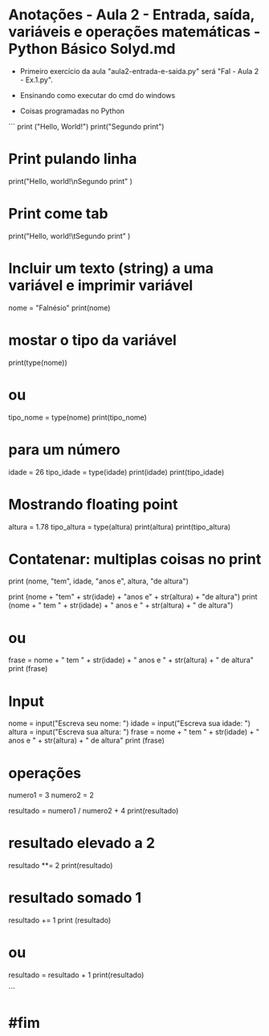 ﻿# Anotações - Aula 2 - Entrada, saída, variáveis e operações matemáticas - Python Básico Solyd.md

* Primeiro exercício da aula "aula2-entrada-e-saida.py" será "Fal - Aula 2 - Ex.1.py".
* Ensinando como executar do cmd do windows

* Coisas programadas no Python

´´´
print ("Hello, World!")
print("Segundo print")

# Print pulando linha
print("Hello, world!\nSegundo print" )
# Print come tab
print("Hello, world!\tSegundo print" )

# Incluir um texto (string) a uma variável e imprimir variável
nome = "Falnésio"
print(nome)

# mostar o tipo da variável
print(type(nome))

# ou 
tipo_nome = type(nome)
print(tipo_nome)

# para um número
idade = 26
tipo_idade = type(idade)
print(idade)
print(tipo_idade)

# Mostrando floating point
altura = 1.78
tipo_altura = type(altura)
print(altura)
print(tipo_altura)

# Contatenar: multiplas coisas no print
print (nome, "tem", idade, "anos e", altura, "de altura")

print (nome + "tem" + str(idade) + "anos e" + str(altura) + "de altura")
print (nome + " tem " + str(idade) + " anos e " + str(altura) + " de altura")

# ou

frase = nome + " tem " + str(idade) + " anos e " + str(altura) + " de altura"
print (frase)

# Input
nome = input("Escreva seu nome: ")
idade = input("Escreva sua idade: ")
altura = input("Escreva sua altura: ")
frase = nome + " tem " + str(idade) + " anos e " + str(altura) + " de altura"
print (frase)

# operações
numero1 = 3
numero2 = 2

resultado = numero1 / numero2 + 4
print(resultado) 

# resultado elevado a 2
resultado **= 2
print(resultado)

# resultado somado 1
resultado += 1
print (resultado)

# ou
resultado = resultado + 1
print(resultado)

´´´

# #fim


